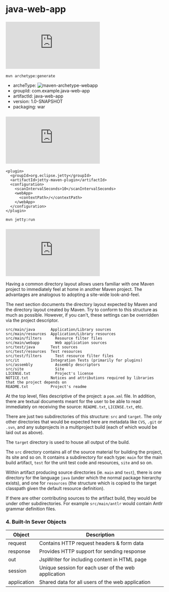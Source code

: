 # java-web-app

### ![1. New Project Setup using maven](https://maven.apache.org/archetype/maven-archetype-plugin/usage.html)
```
mvn archetype:generate
```

- archeType: ![maven-archetype-webapp](https://maven.apache.org/archetypes/maven-archetype-webapp/)
- groupId: com.example.java-web-app
- artifactId: java-web-app
- version: 1.0-SNAPSHOT
- packaging: war

### ![2. Embedded Web Server jetty://](https://www.eclipse.org/jetty/documentation/jetty-9/index.html#jetty-maven-plugin)
```
<plugin>
  <groupId>org.eclipse.jetty</groupId>
  <artifactId>jetty-maven-plugin</artifactId>
  <configuration>
    <scanIntervalSeconds>10</scanIntervalSeconds>
    <webApp>
      <contextPath>/</contextPath>
    </webApp>
  </configuration>
</plugin>
```

```
mvn jetty:run
```

### ![3. Introduction to the Standard Directory Layout](https://maven.apache.org/guides/introduction/introduction-to-the-standard-directory-layout.html)
Having a common directory layout allows users familiar with one Maven project to immediately feel at home in another Maven project. The advantages are analogous to adopting a site-wide look-and-feel.

The next section documents the directory layout expected by Maven and the directory layout created by Maven. Try to conform to this structure as much as possible. However, if you can't, these settings can be overridden via the project descriptor.
```
src/main/java 	    Application/Library sources
src/main/resources 	Application/Library resources
src/main/filters 	  Resource filter files
src/main/webapp 	  Web application sources
src/test/java 	    Test sources
src/test/resources 	Test resources
src/test/filters 	  Test resource filter files
src/it 	            Integration Tests (primarily for plugins)
src/assembly 	      Assembly descriptors
src/site 	          Site
LICENSE.txt 	      Project's license
NOTICE.txt 	        Notices and attributions required by libraries that the project depends on
README.txt 	        Project's readme
```

At the top level, files descriptive of the project: a `pom.xml` file. In addition, there are textual documents meant for the user to be able to read immediately on receiving the source: `README.txt`, `LICENSE.txt`, etc.

There are just two subdirectories of this structure: `src` and `target`. The only other directories that would be expected here are metadata like `CVS`, `.git` or `.svn`, and any subprojects in a multiproject build (each of which would be laid out as above).

The `target` directory is used to house all output of the build.

The `src` directory contains all of the source material for building the project, its site and so on. It contains a subdirectory for each type: `main` for the main build artifact, `test` for the unit test code and resources, `site` and so on.

Within artifact producing source directories (ie. `main` and `test`), there is one directory for the language `java` (under which the normal package hierarchy exists), and one for `resources` (the structure which is copied to the target classpath given the default resource definition).

If there are other contributing sources to the artifact build, they would be under other subdirectories. For example `src/main/antlr` would contain Antlr grammar definition files.

### 4. Built-In Sever Objects
| Object | Description |
|-|-|
| request | Contains HTTP request headers & form data |
| response | Provides HTTP support for sending response |
| out | JspWriter for including content in HTML page |
| session | Unique session for each user of the web application |
| application | Shared data for all users of the web application |
